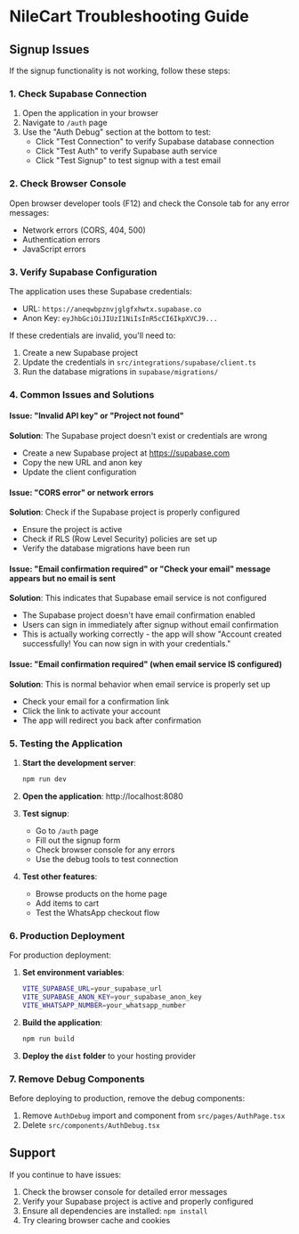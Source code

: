 # NileCart Troubleshooting Guide

## Signup Issues

If the signup functionality is not working, follow these steps:

### 1. Check Supabase Connection

1. Open the application in your browser
2. Navigate to `/auth` page
3. Use the "Auth Debug" section at the bottom to test:
   - Click "Test Connection" to verify Supabase database connection
   - Click "Test Auth" to verify Supabase auth service
   - Click "Test Signup" to test signup with a test email

### 2. Check Browser Console

Open browser developer tools (F12) and check the Console tab for any error messages:
- Network errors (CORS, 404, 500)
- Authentication errors
- JavaScript errors

### 3. Verify Supabase Configuration

The application uses these Supabase credentials:
- URL: `https://aneqwbpznvjglgfxhwtx.supabase.co`
- Anon Key: `eyJhbGciOiJIUzI1NiIsInR5cCI6IkpXVCJ9...`

If these credentials are invalid, you'll need to:
1. Create a new Supabase project
2. Update the credentials in `src/integrations/supabase/client.ts`
3. Run the database migrations in `supabase/migrations/`

### 4. Common Issues and Solutions

#### Issue: "Invalid API key" or "Project not found"
**Solution**: The Supabase project doesn't exist or credentials are wrong
- Create a new Supabase project at https://supabase.com
- Copy the new URL and anon key
- Update the client configuration

#### Issue: "CORS error" or network errors
**Solution**: Check if the Supabase project is properly configured
- Ensure the project is active
- Check if RLS (Row Level Security) policies are set up
- Verify the database migrations have been run

#### Issue: "Email confirmation required" or "Check your email" message appears but no email is sent
**Solution**: This indicates that Supabase email service is not configured
- The Supabase project doesn't have email confirmation enabled
- Users can sign in immediately after signup without email confirmation
- This is actually working correctly - the app will show "Account created successfully! You can now sign in with your credentials."

#### Issue: "Email confirmation required" (when email service IS configured)
**Solution**: This is normal behavior when email service is properly set up
- Check your email for a confirmation link
- Click the link to activate your account
- The app will redirect you back after confirmation

### 5. Testing the Application

1. **Start the development server**:
   ```bash
   npm run dev
   ```

2. **Open the application**: http://localhost:8080

3. **Test signup**:
   - Go to `/auth` page
   - Fill out the signup form
   - Check browser console for any errors
   - Use the debug tools to test connection

4. **Test other features**:
   - Browse products on the home page
   - Add items to cart
   - Test the WhatsApp checkout flow

### 6. Production Deployment

For production deployment:

1. **Set environment variables**:
   ```bash
   VITE_SUPABASE_URL=your_supabase_url
   VITE_SUPABASE_ANON_KEY=your_supabase_anon_key
   VITE_WHATSAPP_NUMBER=your_whatsapp_number
   ```

2. **Build the application**:
   ```bash
   npm run build
   ```

3. **Deploy the `dist` folder** to your hosting provider

### 7. Remove Debug Components

Before deploying to production, remove the debug components:
1. Remove `AuthDebug` import and component from `src/pages/AuthPage.tsx`
2. Delete `src/components/AuthDebug.tsx`

## Support

If you continue to have issues:
1. Check the browser console for detailed error messages
2. Verify your Supabase project is active and properly configured
3. Ensure all dependencies are installed: `npm install`
4. Try clearing browser cache and cookies
